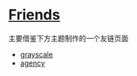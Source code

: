 # [Friends](https://blog.masantu.com/Friends/)
主要借鉴下方主题制作的一个友链页面
- [grayscale](https://startbootstrap.com/themes/grayscale/)
- [agency](https://blackrockdigital.github.io/startbootstrap-agency/)
